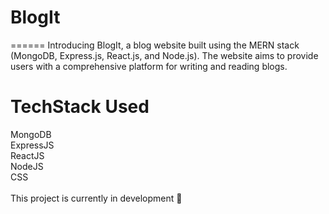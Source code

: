 # BlogIt
======
Introducing BlogIt, a blog website built using the MERN stack (MongoDB, Express.js, React.js, and Node.js). The website aims to provide users with a comprehensive platform for writing and reading blogs.

TechStack Used
======
MongoDB<br/>
ExpressJS<br/>
ReactJS<br/>
NodeJS<br/>
CSS<br/>
<br/>
This project is currently in development 🚀
